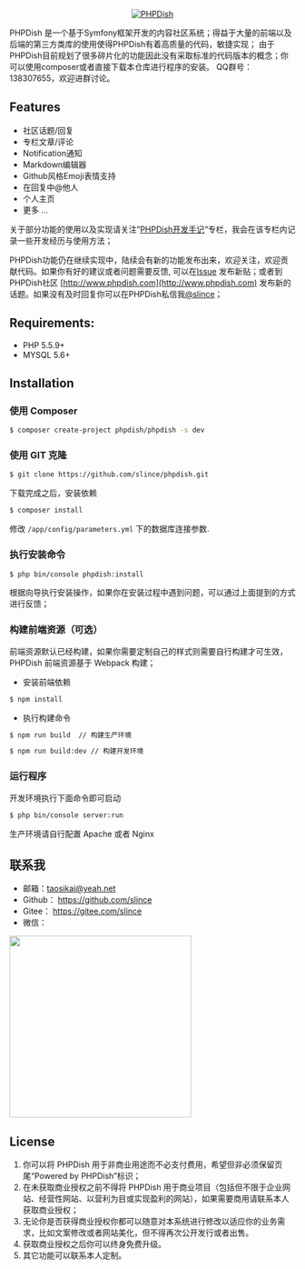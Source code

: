 <p align="center">
  <a href="https://www.phpdish.com/">
    <img alt="PHPDish" src="https://raw.githubusercontent.com/slince/phpdish/master/assets/img/phpdish.png"/>
  </a>
</p>

PHPDish 是一个基于Symfony框架开发的内容社区系统；得益于大量的前端以及后端的第三方类库的使用使得PHPDish有着高质量的代码，敏捷实现；
由于PHPDish目前规划了很多碎片化的功能因此没有采取标准的代码版本的概念；你可以使用composer或者直接下载本仓库进行程序的安装。
QQ群号：138307655，欢迎进群讨论。

## Features

- 社区话题/回复
- 专栏文章/评论
- Notification通知
- Markdown编辑器
- Github风格Emoji表情支持
- 在回复中@他人
- 个人主页
- 更多 ...

关于部分功能的使用以及实现请关注”[PHPDish开发手记](https://www.phpdish.com/categories/phpdish-development-notes)“专栏，我会在该专栏内记录一些开发经历与使用方法；

PHPDish功能仍在继续实现中，陆续会有新的功能发布出来，欢迎关注，欢迎贡献代码。如果你有好的建议或者问题需要反馈,
可以在[Issue](https://github.com/slince/phpdish/issues) 发布新贴；或者到PHPDish社区 [http://www.phpdish.com](http://www.phpdish.com) 
发布新的话题。如果没有及时回复你可以在PHPDish私信我[@slince](http://www.phpdish.com/users/slince)；


## Requirements:

- PHP 5.5.9+
- MYSQL 5.6+

## Installation

### 使用 Composer

```bash
$ composer create-project phpdish/phpdish -s dev
```

### 使用 GIT 克隆

```bash
$ git clone https://github.com/slince/phpdish.git
```

下载完成之后，安装依赖

```bash
$ composer install
```

修改 `/app/config/parameters.yml` 下的数据库连接参数.

### 执行安装命令

```bash
$ php bin/console phpdish:install
```

根据向导执行安装操作，如果你在安装过程中遇到问题，可以通过上面提到的方式进行反馈；

### 构建前端资源（可选）

前端资源默认已经构建，如果你需要定制自己的样式则需要自行构建才可生效，PHPDish 前端资源基于 Webpack 构建；
 
 - 安装前端依赖
 
```bash
$ npm install
```

 - 执行构建命令
    
```bash
$ npm run build  // 构建生产环境
```
  
```bash
$ npm run build:dev // 构建开发环境
```

### 运行程序

开发环境执行下面命令即可启动

```bash
$ php bin/console server:run
```

生产环境请自行配置 Apache 或者 Nginx

## 联系我

- 邮箱：taosikai@yeah.net
- Github： https://github.com/slince
- Gitee： https://gitee.com/slince
- 微信：

<img src="https://raw.githubusercontent.com/slince/phpdish/master/app/Resources/assets/wechat.jpg" width="320"/>


## License

1. 你可以将 PHPDish 用于非商业用途而不必支付费用，希望但非必须保留页尾“Powered by PHPDish”标识；
2. 在未获取商业授权之前不得将 PHPDish 用于商业项目（包括但不限于企业网站、经营性网站、以营利为目或实现盈利的网站），如果需要商用请联系本人获取商业授权；
3. 无论你是否获得商业授权你都可以随意对本系统进行修改以适应你的业务需求，比如文案修改或者网站美化，但不得再次公开发行或者出售。
4. 获取商业授权之后你可以终身免费升级。
5. 其它功能可以联系本人定制。